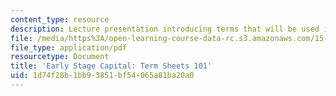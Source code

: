 ```yaml
---
content_type: resource
description: Lecture presentation introducing terms that will be used in the course.
file: /media/https%3A/open-learning-course-data-rc.s3.amazonaws.com/15-391-early-stage-capital-fall-2010/1d74f28b1bb93851bf54065a81ba20a0_MIT15_391F10_lec01.pdf
file_type: application/pdf
resourcetype: Document
title: 'Early Stage Capital: Term Sheets 101'
uid: 1d74f28b-1bb9-3851-bf54-065a81ba20a0
---
```

